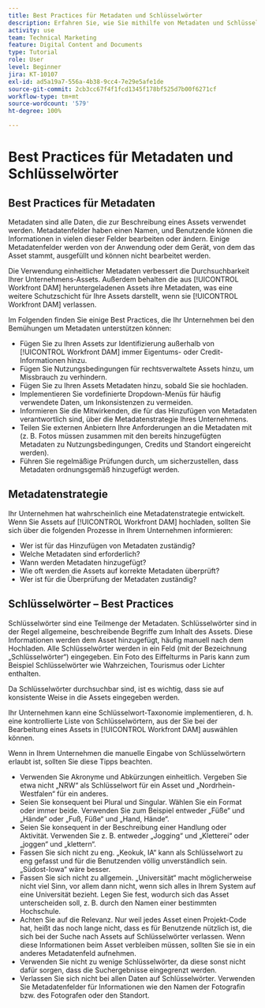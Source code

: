 ```yaml
---
title: Best Practices für Metadaten und Schlüsselwörter
description: Erfahren Sie, wie Sie mithilfe von Metadaten und Schlüsselwörtern in [!UICONTROL Workfront DAM] Assets beschreiben und die Durchsuchbarkeit Ihrer Unternehmens-Assets verbessern können.
activity: use
team: Technical Marketing
feature: Digital Content and Documents
type: Tutorial
role: User
level: Beginner
jira: KT-10107
exl-id: ad5a19a7-556a-4b38-9cc4-7e29e5afe1de
source-git-commit: 2cb3cc67f4f1fcd1345f178bf525d7b00f6271cf
workflow-type: tm+mt
source-wordcount: '579'
ht-degree: 100%

---
```


# Best Practices für Metadaten und Schlüsselwörter

## Best Practices für Metadaten

Metadaten sind alle Daten, die zur Beschreibung eines Assets verwendet werden. Metadatenfelder haben einen Namen, und Benutzende können die Informationen in vielen dieser Felder bearbeiten oder ändern. Einige Metadatenfelder werden von der Anwendung oder dem Gerät, von dem das Asset stammt, ausgefüllt und können nicht bearbeitet werden.

Die Verwendung einheitlicher Metadaten verbessert die Durchsuchbarkeit Ihrer Unternehmens-Assets. Außerdem behalten die aus [!UICONTROL Workfront DAM] heruntergeladenen Assets ihre Metadaten, was eine weitere Schutzschicht für Ihre Assets darstellt, wenn sie [!UICONTROL Workfront DAM] verlassen.

Im Folgenden finden Sie einige Best Practices, die Ihr Unternehmen bei den Bemühungen um Metadaten unterstützen können:

* Fügen Sie zu Ihren Assets zur Identifizierung außerhalb von [!UICONTROL Workfront DAM] immer Eigentums- oder Credit-Informationen hinzu.
* Fügen Sie Nutzungsbedingungen für rechtsverwaltete Assets hinzu, um Missbrauch zu verhindern.
* Fügen Sie zu Ihren Assets Metadaten hinzu, sobald Sie sie hochladen.
* Implementieren Sie vordefinierte Dropdown-Menüs für häufig verwendete Daten, um Inkonsistenzen zu vermeiden.
* Informieren Sie die Mitwirkenden, die für das Hinzufügen von Metadaten verantwortlich sind, über die Metadatenstrategie Ihres Unternehmens.
* Teilen Sie externen Anbietern Ihre Anforderungen an die Metadaten mit (z. B. Fotos müssen zusammen mit den bereits hinzugefügten Metadaten zu Nutzungsbedingungen, Credits und Standort eingereicht werden).
* Führen Sie regelmäßige Prüfungen durch, um sicherzustellen, dass Metadaten ordnungsgemäß hinzugefügt werden.

## Metadatenstrategie

Ihr Unternehmen hat wahrscheinlich eine Metadatenstrategie entwickelt. Wenn Sie Assets auf [!UICONTROL Workfront DAM] hochladen, sollten Sie sich über die folgenden Prozesse in Ihrem Unternehmen informieren:

* Wer ist für das Hinzufügen von Metadaten zuständig?
* Welche Metadaten sind erforderlich?
* Wann werden Metadaten hinzugefügt?
* Wie oft werden die Assets auf korrekte Metadaten überprüft?
* Wer ist für die Überprüfung der Metadaten zuständig?

## Schlüsselwörter – Best Practices

Schlüsselwörter sind eine Teilmenge der Metadaten. Schlüsselwörter sind in der Regel allgemeine, beschreibende Begriffe zum Inhalt des Assets. Diese Informationen werden dem Asset hinzugefügt, häufig manuell nach dem Hochladen. Alle Schlüsselwörter werden in ein Feld (mit der Bezeichnung „Schlüsselwörter“) eingegeben. Ein Foto des Eiffelturms in Paris kann zum Beispiel Schlüsselwörter wie Wahrzeichen, Tourismus oder Lichter enthalten.

Da Schlüsselwörter durchsuchbar sind, ist es wichtig, dass sie auf konsistente Weise in die Assets eingegeben werden.

Ihr Unternehmen kann eine Schlüsselwort-Taxonomie implementieren, d. h. eine kontrollierte Liste von Schlüsselwörtern, aus der Sie bei der Bearbeitung eines Assets in [!UICONTROL Workfront DAM] auswählen können.

Wenn in Ihrem Unternehmen die manuelle Eingabe von Schlüsselwörtern erlaubt ist, sollten Sie diese Tipps beachten.

* Verwenden Sie Akronyme und Abkürzungen einheitlich. Vergeben Sie etwa nicht „NRW“ als Schlüsselwort für ein Asset und „Nordrhein-Westfalen“ für ein anderes.
* Seien Sie konsequent bei Plural und Singular. Wählen Sie ein Format oder immer beide. Verwenden Sie zum Beispiel entweder „Füße“ und „Hände“ oder „Fuß, Füße“ und „Hand, Hände“.
* Seien Sie konsequent in der Beschreibung einer Handlung oder Aktivität. Verwenden Sie z. B. entweder „Jogging“ und „Kletterei“ oder „joggen“ und „klettern“.
* Fassen Sie sich nicht zu eng. „Keokuk, IA“ kann als Schlüsselwort zu eng gefasst und für die Benutzenden völlig unverständlich sein. „Südost-Iowa“ wäre besser.
* Fassen Sie sich nicht zu allgemein. „Universität“ macht möglicherweise nicht viel Sinn, vor allem dann nicht, wenn sich alles in Ihrem System auf eine Universität bezieht. Legen Sie fest, wodurch sich das Asset unterscheiden soll, z. B. durch den Namen einer bestimmten Hochschule.
* Achten Sie auf die Relevanz. Nur weil jedes Asset einen Projekt-Code hat, heißt das noch lange nicht, dass es für Benutzende nützlich ist, die sich bei der Suche nach Assets auf Schlüsselwörter verlassen. Wenn diese Informationen beim Asset verbleiben müssen, sollten Sie sie in ein anderes Metadatenfeld aufnehmen.
* Verwenden Sie nicht zu wenige Schlüsselwörter, da diese sonst nicht dafür sorgen, dass die Suchergebnisse eingegrenzt werden.
* Verlassen Sie sich nicht bei allen Daten auf Schlüsselwörter. Verwenden Sie Metadatenfelder für Informationen wie den Namen der Fotografin bzw. des Fotografen oder den Standort.
